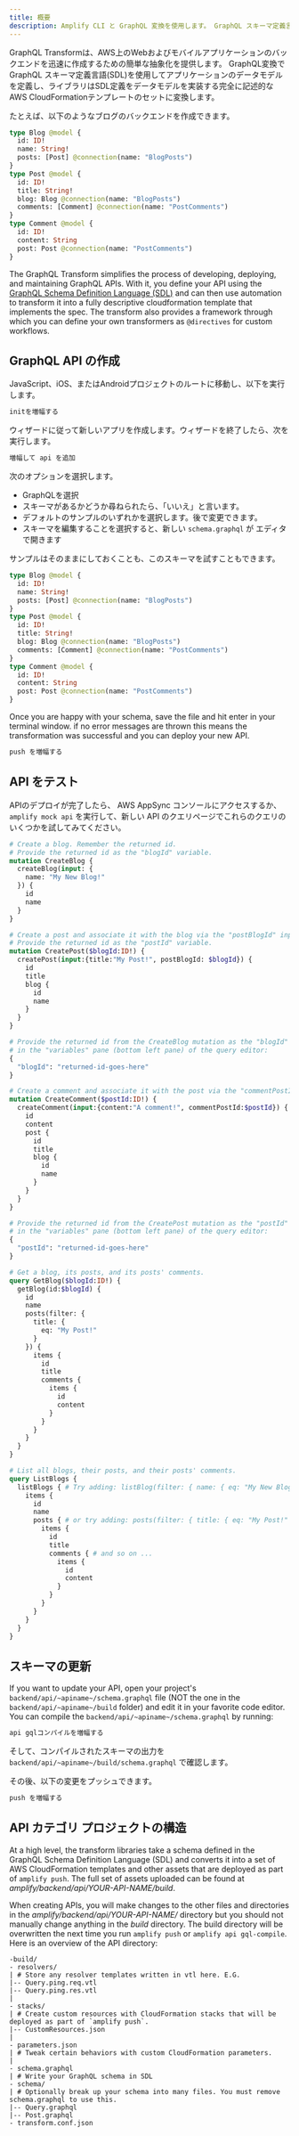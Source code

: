 ```yaml
---
title: 概要
description: Amplify CLI と GraphQL 変換を使用します。 GraphQL スキーマ定義言語(SDL)を使用してアプリケーションのデータモデルを定義し、ライブラリによりSDLスキーマがデータモデルを実装する完全に記述的なAWS CloudFormationテンプレートのセットに変換されます。
---
```


GraphQL Transformは、AWS上のWebおよびモバイルアプリケーションのバックエンドを迅速に作成するための簡単な抽象化を提供します。 GraphQL変換で GraphQL スキーマ定義言語(SDL)を使用してアプリケーションのデータモデルを定義し、ライブラリはSDL定義をデータモデルを実装する完全に記述的なAWS CloudFormationテンプレートのセットに変換します。

たとえば、以下のようなブログのバックエンドを作成できます。

```graphql
type Blog @model {
  id: ID!
  name: String!
  posts: [Post] @connection(name: "BlogPosts")
}
type Post @model {
  id: ID!
  title: String!
  blog: Blog @connection(name: "BlogPosts")
  comments: [Comment] @connection(name: "PostComments")
}
type Comment @model {
  id: ID!
  content: String
  post: Post @connection(name: "PostComments")
}
```

The GraphQL Transform simplifies the process of developing, deploying, and maintaining GraphQL APIs. With it, you define your API using the [GraphQL Schema Definition Language (SDL)](https://facebook.github.io/graphql/June2018/) and can then use automation to transform it into a fully descriptive cloudformation template that implements the spec. The transform also provides a framework through which you can define your own transformers as `@directives` for custom workflows.

## GraphQL API の作成

JavaScript、iOS、またはAndroidプロジェクトのルートに移動し、以下を実行します。

```bash
initを増幅する
```

ウィザードに従って新しいアプリを作成します。ウィザードを終了したら、次を実行します。

```bash
増幅して api を追加
```

次のオプションを選択します。

- GraphQLを選択
- スキーマがあるかどうか尋ねられたら、「いいえ」と言います。
- デフォルトのサンプルのいずれかを選択します。後で変更できます。
- スキーマを編集することを選択すると、新しい `schema.graphql` が エディタで開きます

サンプルはそのままにしておくことも、このスキーマを試すこともできます。

```graphql
type Blog @model {
  id: ID!
  name: String!
  posts: [Post] @connection(name: "BlogPosts")
}
type Post @model {
  id: ID!
  title: String!
  blog: Blog @connection(name: "BlogPosts")
  comments: [Comment] @connection(name: "PostComments")
}
type Comment @model {
  id: ID!
  content: String
  post: Post @connection(name: "PostComments")
}
```

Once you are happy with your schema, save the file and hit enter in your terminal window. if no error messages are thrown this means the transformation was successful and you can deploy your new API.

```bash
push を増幅する
```

## API をテスト

APIのデプロイが完了したら、 AWS AppSync コンソールにアクセスするか、 `amplify mock api` を実行して、新しい API のクエリページでこれらのクエリのいくつかを試してみてください。

```graphql
# Create a blog. Remember the returned id.
# Provide the returned id as the "blogId" variable.
mutation CreateBlog {
  createBlog(input: {
    name: "My New Blog!"
  }) {
    id
    name
  }
}

# Create a post and associate it with the blog via the "postBlogId" input field.
# Provide the returned id as the "postId" variable.
mutation CreatePost($blogId:ID!) {
  createPost(input:{title:"My Post!", postBlogId: $blogId}) {
    id
    title
    blog {
      id
      name
    }
  }
}

# Provide the returned id from the CreateBlog mutation as the "blogId" variable
# in the "variables" pane (bottom left pane) of the query editor:
{
  "blogId": "returned-id-goes-here"
}

# Create a comment and associate it with the post via the "commentPostId" input field.
mutation CreateComment($postId:ID!) {
  createComment(input:{content:"A comment!", commentPostId:$postId}) {
    id
    content
    post {
      id
      title
      blog {
        id
        name
      }
    }
  }
}

# Provide the returned id from the CreatePost mutation as the "postId" variable
# in the "variables" pane (bottom left pane) of the query editor:
{
  "postId": "returned-id-goes-here"
}

# Get a blog, its posts, and its posts' comments.
query GetBlog($blogId:ID!) {
  getBlog(id:$blogId) {
    id
    name
    posts(filter: {
      title: {
        eq: "My Post!"
      }
    }) {
      items {
        id
        title
        comments {
          items {
            id
            content
          }
        }
      }
    }
  }
}

# List all blogs, their posts, and their posts' comments.
query ListBlogs {
  listBlogs { # Try adding: listBlog(filter: { name: { eq: "My New Blog!" } })
    items {
      id
      name
      posts { # or try adding: posts(filter: { title: { eq: "My Post!" } })
        items {
          id
          title
          comments { # and so on ...
            items {
              id
              content
            }
          }
        }
      }
    }
  }
}
```
## スキーマの更新

If you want to update your API, open your project's `backend/api/~apiname~/schema.graphql` file (NOT the one in the `backend/api/~apiname~/build` folder) and edit it in your favorite code editor. You can compile the `backend/api/~apiname~/schema.graphql` by running:

```bash
api gqlコンパイルを増幅する
```

そして、コンパイルされたスキーマの出力を `backend/api/~apiname~/build/schema.graphql` で確認します。

その後、以下の変更をプッシュできます。

```bash
push を増幅する
```

## API カテゴリ プロジェクトの構造

At a high level, the transform libraries take a schema defined in the GraphQL Schema Definition Language (SDL) and converts it into a set of AWS CloudFormation templates and other assets that are deployed as part of `amplify push`. The full set of assets uploaded can be found at *amplify/backend/api/YOUR-API-NAME/build*.

When creating APIs, you will make changes to the other files and directories in the *amplify/backend/api/YOUR-API-NAME/* directory but you should not manually change anything in the *build* directory. The build directory will be overwritten the next time you run `amplify push` or `amplify api gql-compile`. Here is an overview of the API directory:

```console
-build/
- resolvers/
| # Store any resolver templates written in vtl here. E.G.
|-- Query.ping.req.vtl
|-- Query.ping.res.vtl
|
- stacks/
| # Create custom resources with CloudFormation stacks that will be deployed as part of `amplify push`.
|-- CustomResources.json
|
- parameters.json
| # Tweak certain behaviors with custom CloudFormation parameters.
|
- schema.graphql
| # Write your GraphQL schema in SDL
- schema/
| # Optionally break up your schema into many files. You must remove schema.graphql to use this.
|-- Query.graphql
|-- Post.graphql
- transform.conf.json
```
